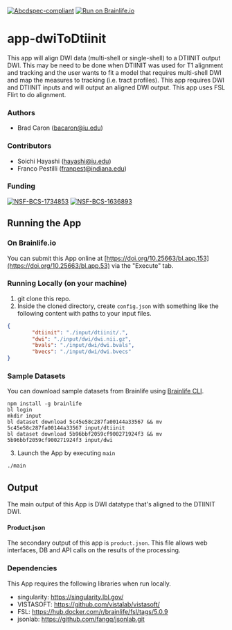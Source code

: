 [![Abcdspec-compliant](https://img.shields.io/badge/ABCD_Spec-v1.1-green.svg)](https://github.com/brain-life/abcd-spec)
[![Run on Brainlife.io](https://img.shields.io/badge/Brainlife-bl.app.153-blue.svg)](https://doi.org/10.25663/bl.app.153)

# app-dwiToDtiinit
This app will align DWI data (multi-shell or single-shell) to a DTIINIT output DWI. This may be need to be done when DTIINIT was used for T1 alignment and tracking and the user wants to fit a model that requires multi-shell DWI and map the measures to tracking (i.e. tract profiles). This app requires DWI and DTIINIT inputs and will output an aligned DWI output. This app uses FSL Flirt to do alignment.

### Authors
- Brad Caron (bacaron@iu.edu)

### Contributors
- Soichi Hayashi (hayashi@iu.edu)
- Franco Pestilli (franpest@indiana.edu)

### Funding
[![NSF-BCS-1734853](https://img.shields.io/badge/NSF_BCS-1734853-blue.svg)](https://nsf.gov/awardsearch/showAward?AWD_ID=1734853)
[![NSF-BCS-1636893](https://img.shields.io/badge/NSF_BCS-1636893-blue.svg)](https://nsf.gov/awardsearch/showAward?AWD_ID=1636893)

## Running the App 

### On Brainlife.io

You can submit this App online at [https://doi.org/10.25663/bl.app.153](https://doi.org/10.25663/bl.app.53) via the "Execute" tab.

### Running Locally (on your machine)

1. git clone this repo.
2. Inside the cloned directory, create `config.json` with something like the following content with paths to your input files.

```json
{
        "dtiinit": "./input/dtiinit/.",
        "dwi": "./input/dwi/dwi.nii.gz",
        "bvals": "./input/dwi/dwi.bvals",
        "bvecs": "./input/dwi/dwi.bvecs"
}
```

### Sample Datasets

You can download sample datasets from Brainlife using [Brainlife CLI](https://github.com/brain-life/cli).

```
npm install -g brainlife
bl login
mkdir input
bl dataset download 5c45e58c287fa00144a33567 && mv 5c45e58c287fa00144a33567 input/dtiinit
bl dataset download 5b96bbf2059cf900271924f3 && mv 5b96bbf2059cf900271924f3 input/dwi

```


3. Launch the App by executing `main`

```bash
./main
```

## Output

The main output of this App is DWI datatype that's aligned to the DTIINIT DWI.

#### Product.json
The secondary output of this app is `product.json`. This file allows web interfaces, DB and API calls on the results of the processing. 

### Dependencies

This App requires the following libraries when run locally.

  - singularity: https://singularity.lbl.gov/
  - VISTASOFT: https://github.com/vistalab/vistasoft/
  - FSL: https://hub.docker.com/r/brainlife/fsl/tags/5.0.9
  - jsonlab: https://github.com/fangq/jsonlab.git
